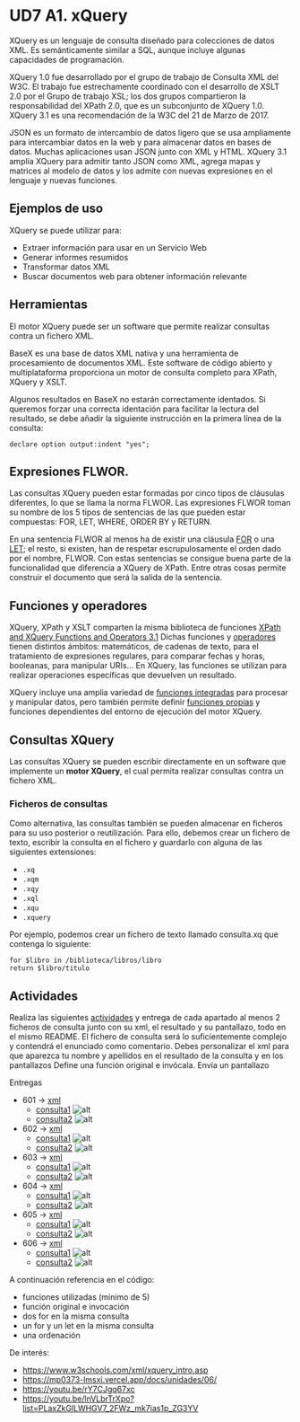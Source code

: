 # UD7 A1. xQuery

XQuery es un lenguaje de consulta diseñado para colecciones de datos XML. Es semánticamente similar a SQL, aunque incluye algunas capacidades de programación.

XQuery 1.0 fue desarrollado por el grupo de trabajo de Consulta XML del W3C. El trabajo fue estrechamente coordinado con el desarrollo de XSLT 2.0 por el Grupo de trabajo XSL; los dos grupos compartieron la responsabilidad del XPath 2.0, que es un subconjunto de XQuery 1.0. XQuery 3.1 es una recomendación de la W3C del 21 de Marzo de 2017.

JSON es un formato de intercambio de datos ligero que se usa ampliamente para intercambiar datos en la web y para almacenar datos en bases de datos. Muchas aplicaciones usan JSON junto con XML y HTML. XQuery 3.1 amplía XQuery para admitir tanto JSON como XML, agrega mapas y matrices al modelo de datos y los admite con nuevas expresiones en el lenguaje y nuevas funciones.


## Ejemplos de uso

XQuery se puede utilizar para:

- Extraer información para usar en un Servicio Web
- Generar informes resumidos
- Transformar datos XML  
- Buscar documentos web para obtener información relevante

## Herramientas
El motor XQuery puede ser un software que permite realizar consultas contra un fichero XML.

BaseX es una base de datos XML nativa y una herramienta de procesamiento de documentos XML. Este software  de código abierto y multiplataforma proporciona un motor de consulta completo para XPath, XQuery y XSLT.

Algunos resultados en BaseX no estarán correctamente identados. Si queremos forzar una correcta identación para facilitar la lectura del resultado, se debe añadir la siguiente instrucción en la primera línea de la consulta:

```console
declare option output:indent "yes";
```

## Expresiones FLWOR. 
Las consultas XQuery pueden estar formadas por cinco tipos de cláusulas diferentes, lo que se llama la norma FLWOR.
Las expresiones FLWOR toman su nombre de los 5 tipos de sentencias de las que pueden estar compuestas: FOR, LET, WHERE, ORDER BY y RETURN.

En una sentencia FLWOR al menos ha de existir una cláusula [FOR](https://mp0373-lmsxi.vercel.app/docs/unidades/06/contenidos/xquery/sintaxis/clausulas/for) o una [LET](https://mp0373-lmsxi.vercel.app/docs/unidades/06/contenidos/xquery/sintaxis/clausulas/let); el resto, si
existen, han de respetar escrupulosamente el orden dado por el nombre, FLWOR.
Con estas sentencias se consigue buena parte de la funcionalidad que diferencia a XQuery de
XPath. Entre otras cosas permite construir el documento que será la salida de la sentencia.

## Funciones y operadores

XQuery, XPath  y XSLT comparten la misma biblioteca de funciones [XPath and XQuery Functions and Operators 3.1]( https://www.w3.org/TR/xpath-functions-31/)
Dichas funciones y [operadores](https://mp0373-lmsxi.vercel.app/docs/unidades/06/contenidos/xquery/sintaxis/operadores) tienen distintos ámbitos: matemáticos, de cadenas de texto, para  el tratamiento de expresiones regulares,  para comparar fechas y horas,  booleanas,  para manipular URIs...
En XQuery, las funciones se utilizan para realizar operaciones específicas que devuelven un resultado.

XQuery incluye una amplia variedad de [funciones integradas](https://mp0373-lmsxi.vercel.app/docs/unidades/06/contenidos/xquery/sintaxis/funciones/funciones-xquery) para procesar y manipular datos, pero también permite definir [funciones propias](https://mp0373-lmsxi.vercel.app/docs/unidades/06/contenidos/xquery/sintaxis/funciones/definicion-funciones) y funciones dependientes del entorno de ejecución del motor XQuery.

## Consultas XQuery
Las consultas XQuery se pueden escribir directamente en un software que implemente un **motor XQuery**, el cual permita realizar consultas contra un fichero XML.

### Ficheros de consultas
Como alternativa, las consultas también se pueden almacenar en ficheros para su uso posterior o reutilización. Para ello, debemos crear un fichero de texto, escribir la consulta en el fichero y guardarlo con alguna de las siguientes extensiones:

- `.xq`
- `.xqm`
- `.xqy`
- `.xql`
- `.xqu`
- `.xquery`

Por ejemplo, podemos crear un fichero de texto llamado consulta.xq que contenga lo siguiente:

```
for $libro in /biblioteca/libros/libro
return $libro/titulo
```


## Actividades
Realiza las siguientes [actividades](https://mp0373-lmsxi.vercel.app/docs/unidades/06/ejercicios/601) y entrega de cada apartado al menos 2 ficheros de consulta junto con su xml, el resultado y su pantallazo, todo en el mismo README. El fichero de consulta será lo suficientemente complejo y contendrá el enunciado como comentario. 
Debes personalizar el xml para que aparezca tu nombre y apellidos en el resultado de la consulta y en  los pantallazos
Define una función original e invócala. Envía un pantallazo 

Entregas
- 601 -> [xml](ejercicios/601/601.xml)
  - [consulta1](ejercicios/601/consulta601.1)
  ![alt](ejercicios/601/consulta601.1.png)
  - [consulta2](ejercicios/601/consulta601.2)
  ![alt](ejercicios/601/consulta601.2.png)
- 602 -> [xml](ejercicios/602/602.xml)
  - [consulta1](ejercicios/602/consulta602.1)
    ![alt](ejercicios/602/consulta602.1.png)
  - [consulta2](ejercicios/602/consulta602.2)
    ![alt](ejercicios/602/consulta602.2.png)
- 603 -> [xml](ejercicios/603/603.xml)
  - [consulta1](ejercicios/603/consulta603.1)
    ![alt](ejercicios/603/consulta603.1.png)
  - [consulta2](ejercicios/603/consulta603.2)
    ![alt](ejercicios/603/consulta603.2.png)
- 604 -> [xml](ejercicios/604/604.xml)
  - [consulta1](ejercicios/604/consulta604.1)
    ![alt](ejercicios/604/consulta604.1.png)
  - [consulta2](ejercicios/604/consulta604.2)
    ![alt](ejercicios/604/consulta604.2.png)
- 605 -> [xml](ejercicios/605/605.xml)
  - [consulta1](ejercicios/605/consulta605.1)
    ![alt](ejercicios/605/consulta605.1.png)
  - [consulta2](ejercicios/605/consulta605.2)
    ![alt](ejercicios/605/consulta605.2.png)
- 606 -> [xml](ejercicios/606/606.xml)
  - [consulta1](ejercicios/606/consulta606.1)
    ![alt](ejercicios/606/consulta606.1.png)
  - [consulta2](ejercicios/606/consulta606.2)
    ![alt](ejercicios/606/consulta606.2.png)


A continuación referencia en el código:
- funciones utilizadas (mínimo de 5)
- función original e invocación
- dos for en la misma consulta
- un for y un let en la misma consulta
- una ordenación

De interés:
- https://www.w3schools.com/xml/xquery_intro.asp
- https://mp0373-lmsxi.vercel.app/docs/unidades/06/
- https://youtu.be/rY7CJgq67xc
- https://youtu.be/lnVLbrTrXpo?list=PLaxZkGlLWHGV7_2FWz_mk7ias1p_ZG3YV

